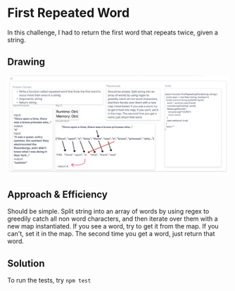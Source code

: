 # First Repeated Word

In this challenge, I had to return the first word that repeats twice, given a string.

## Drawing

![whiteboard](./firstRepeatingWord.png)


## Approach & Efficiency
<!-- What approach did you take? Why? What is the Big O space/time for this approach? -->
Should be simple. Split string into an array of words by using regex to greedily catch all non word characters, and then iterate over them with a new map instantiated. If you see a word, try to get it from the map. If you can't, set it in the map. The second time you get a word, just return that word.

## Solution
<!-- Show how to run your code, and examples of it in action -->

To run the tests, try `npm test`
